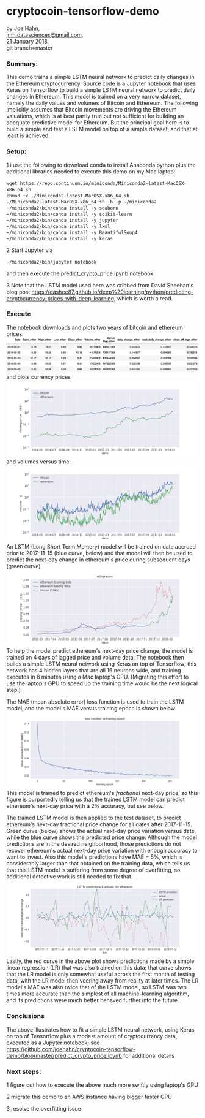 # cryptocoin-tensorflow-demo

by Joe Hahn,<br />
jmh.datasciences@gmail.com,<br />
21 January 2018<br />
git branch=master

### Summary:

This demo trains a simple LSTM neural network to predict daily changes in the
Ethereum cryptocurrency. Source code is a Jupyter notebook that uses Keras on Tensorflow
to build a simple LSTM neural network to predict daily changes in Ethereum. This model is
trained on a very narrow dataset, namely the daily values and volumes of Bitcoin and Ethereum.
The following implicitly assumes that Bitcoin movements are driving the Ethereum valuations,
which is at best partly true but not sufficient for building an adequate predictive model
for Ethereum. But the principal goal here is to build a simple and test a LSTM model on
top of a simple dataset, and that at least is achieved.

### Setup:

1 i use the following to download conda to install Anaconda python plus the additional libraries
needed to execute this demo on my Mac laptop:

    wget https://repo.continuum.io/miniconda/Miniconda2-latest-MacOSX-x86_64.sh
    chmod +x ./Miniconda2-latest-MacOSX-x86_64.sh
    ./Miniconda2-latest-MacOSX-x86_64.sh -b -p ~/miniconda2
    ~/miniconda2/bin/conda install -y seaborn
    ~/miniconda2/bin/conda install -y scikit-learn
    ~/miniconda2/bin/conda install -y jupyter
    ~/miniconda2/bin/conda install -y lxml
    ~/miniconda2/bin/conda install -y BeautifulSoup4
    ~/miniconda2/bin/conda install -y keras

2 Start Jupyter via

    ~/miniconda2/bin/jupyter notebook

and then execute the predict_crypto_price.ipynb notebook

3 Note that the LSTM model used here was cribbed from David Sheehan's blog post
https://dashee87.github.io/deep%20learning/python/predicting-cryptocurrency-prices-with-deep-learning,
which is worth a read.

### Execute

The notebook downloads and plots two years of bitcoin and ethereum prices:
![](figs/ethereum.png)
and plots currency prices
![](figs/price.png)
and volumes versus time:
![](figs/volume.png)
An LSTM (Long Short Term Memory) model will be trained on data 
accrued prior to 2017-11-15 (blue curve, below)
and that model will then be used to predict the next-day change in ethereum's price
during subsequent days (green curve)
![](figs/training.png)
To help the model predict ethereum's next-day price change, the model is trained
on 4 days of lagged price and volume data. The notebook then builds a simple
LSTM  neural network using Keras on top of Tensorflow;
this network has 4 hidden layers that are all 16 neurons wide,
and training executes in 8 minutes using a Mac laptop's CPU. (Migrating this effort to use
the laptop's GPU to speed up the training time would be the next logical step.)

The MAE (mean absolute error) loss function is used to train the LSTM model,
and the model's MAE versus training epoch is shown below
![](figs/loss.png)
This model is trained to predict ethereum's _fractional_ next-day price, so this figure
is purportedly telling us that the trained LSTM model can predict
ethereum's next-day price with a 2% accuracy, but see below.

The trained LSTM model is then applied to
the test dataset, to predict ethereum's next-day fractional price
change for all dates after 2017-11-15. Green curve (below)
shows the actual next-day price variation versus date,
while the blue curve shows the predicted price change. Although the model predictions are
in the desired neighborhood, those predictions do not recover ethereum's
actual next-day price variation with enough accuracy to want to invest.
Also this model's predictions have MAE = 5%,
which is considerably larger than that obtained on the training data, which tells
us that this LSTM model is suffering from some degree of overfitting, so additional detective
work is still needed to fix that.
![](figs/prediction.png)
Lastly, the red curve in the above plot shows predictions made by a simple linear regression (LR)
that was also trained on this data; that curve shows that the LR model is only somewhat useful across
the first month of testing data, with the LR model then veering away from reality at later times.
The LR model's MAE was also twice that of the LSTM model, so LSTM was two times more accurate than the
simplest of all machine-learning algorithm, and its predictions were much better behaved
further into the future.

### Conclusions

The above illustrates how to fit a simple LSTM neural network, using Keras on top of Tensorflow
plus a modest amount of cryptocurrency data, executed as a Jupyter notebook; see 
https://github.com/joehahn/cryptocoin-tensorflow-demo/blob/master/predict_crypto_price.ipynb
for additional details

### Next steps:

1 figure out how to execute the above much more swiftly using laptop's GPU

2 migrate this demo to an AWS instance having bigger faster GPU

3 resolve the overfitting issue


